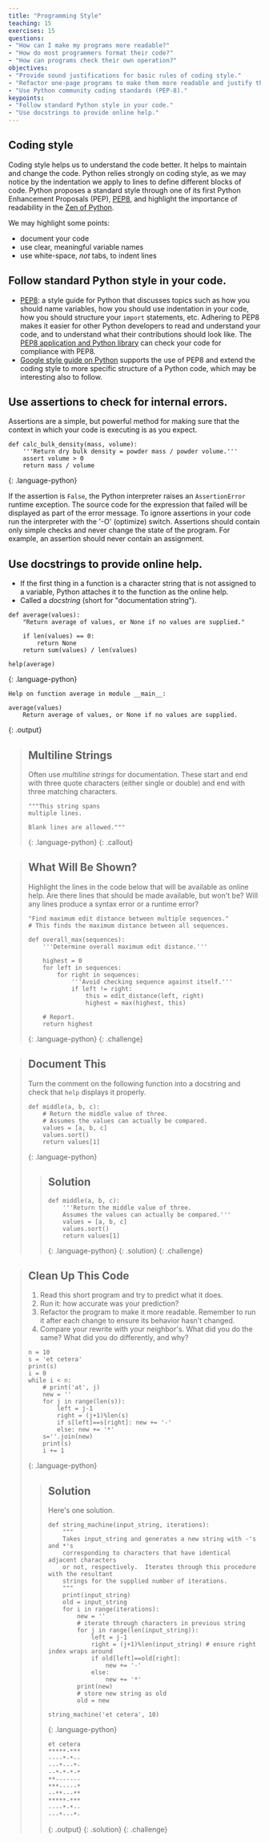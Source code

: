 ```yaml
---
title: "Programming Style"
teaching: 15
exercises: 15
questions:
- "How can I make my programs more readable?"
- "How do most programmers format their code?"
- "How can programs check their own operation?"
objectives:
- "Provide sound justifications for basic rules of coding style."
- "Refactor one-page programs to make them more readable and justify the changes."
- "Use Python community coding standards (PEP-8)."
keypoints:
- "Follow standard Python style in your code."
- "Use docstrings to provide online help."
---
```


## Coding style

Coding style helps us to understand the code better. It helps to maintain and change the code.
Python relies strongly on coding style, as we may notice by the indentation we apply to lines to define different blocks of code.
Python proposes a standard style through one of its first Python Enhancement Proposals (PEP), [PEP8](https://www.python.org/dev/peps/pep-0008), and highlight the importance of readability in the [Zen of Python](https://www.python.org/dev/peps/pep-0020).

We may highlight some points:
*   document your code
*   use clear, meaningful variable names
*   use white-space, *not* tabs, to indent lines


## Follow standard Python style in your code.

*   [PEP8](https://www.python.org/dev/peps/pep-0008):
    a style guide for Python that discusses topics such as how you should name variables,
    how you should use indentation in your code,
    how you should structure your `import` statements,
    etc.
    Adhering to PEP8 makes it easier for other Python developers to read and understand your code,
    and to understand what their contributions should look like.
    The [PEP8 application and Python library](https://pypi.python.org/pypi/pep8)
    can check your code for compliance with PEP8.
*   [Google style guide on Python](https://google.github.io/styleguide/pyguide.html) 
    supports the use of PEP8 and extend the coding style to more specific structure of 
    a Python code, which may be interesting also to follow.

## Use assertions to check for internal errors.

Assertions are a simple, but powerful method for making sure that the context in which your code is executing is as you expect.

~~~
def calc_bulk_density(mass, volume):
    '''Return dry bulk density = powder mass / powder volume.'''
    assert volume > 0
    return mass / volume
~~~
{: .language-python}

If the assertion is `False`, the Python interpreter raises an `AssertionError` runtime exception. The source code for the expression that failed will be displayed as part of the error message. To ignore assertions in your code run the interpreter with the '-O' (optimize) switch. Assertions should contain only simple checks and never change the state of the program. For example, an assertion should never contain an assignment.

## Use docstrings to provide online help.

*   If the first thing in a function is a character string
    that is not assigned to a variable,
    Python attaches it to the function as the online help.
*   Called a *docstring* (short for "documentation string").

~~~
def average(values):
    "Return average of values, or None if no values are supplied."

    if len(values) == 0:
        return None
    return sum(values) / len(values)

help(average)
~~~
{: .language-python}
~~~
Help on function average in module __main__:

average(values)
    Return average of values, or None if no values are supplied.
~~~
{: .output}

> ## Multiline Strings
>
> Often use *multiline strings* for documentation.
> These start and end with three quote characters (either single or double)
> and end with three matching characters.
>
> ~~~
> """This string spans
> multiple lines.
>
> Blank lines are allowed."""
> ~~~
> {: .language-python}
{: .callout}

> ## What Will Be Shown?
>
> Highlight the lines in the code below that will be available as online help.
> Are there lines that should be made available, but won't be?
> Will any lines produce a syntax error or a runtime error?
>
> ~~~
> "Find maximum edit distance between multiple sequences."
> # This finds the maximum distance between all sequences.
>
> def overall_max(sequences):
>     '''Determine overall maximum edit distance.'''
>
>     highest = 0
>     for left in sequences:
>         for right in sequences:
>             '''Avoid checking sequence against itself.'''
>             if left != right:
>                 this = edit_distance(left, right)
>                 highest = max(highest, this)
>
>     # Report.
>     return highest
> ~~~
> {: .language-python}
{: .challenge}

> ## Document This
>
> Turn the comment on the following function into a docstring
> and check that `help` displays it properly.
>
> ~~~
> def middle(a, b, c):
>     # Return the middle value of three.
>     # Assumes the values can actually be compared.
>     values = [a, b, c]
>     values.sort()
>     return values[1]
> ~~~
> {: .language-python}
> > ## Solution
> >
> > ~~~
> > def middle(a, b, c):
> >     '''Return the middle value of three.
> >     Assumes the values can actually be compared.'''
> >     values = [a, b, c]
> >     values.sort()
> >     return values[1]
> > ~~~
> > {: .language-python}
> {: .solution}
{: .challenge}

> ## Clean Up This Code
>
> 1. Read this short program and try to predict what it does.
> 2. Run it: how accurate was your prediction?
> 3. Refactor the program to make it more readable.
>    Remember to run it after each change to ensure its behavior hasn't changed.
> 4. Compare your rewrite with your neighbor's.
>    What did you do the same?
>    What did you do differently, and why?
>
> ~~~
> n = 10
> s = 'et cetera'
> print(s)
> i = 0
> while i < n:
>     # print('at', j)
>     new = ''
>     for j in range(len(s)):
>         left = j-1
>         right = (j+1)%len(s)
>         if s[left]==s[right]: new += '-'
>         else: new += '*'
>     s=''.join(new)
>     print(s)
>     i += 1
> ~~~
> {: .language-python}
>
> > ## Solution
> >
> > Here's one solution.
> >
> > ~~~
> > def string_machine(input_string, iterations):
> >     """
> >     Takes input_string and generates a new string with -'s and *'s
> >     corresponding to characters that have identical adjacent characters
> >     or not, respectively.  Iterates through this procedure with the resultant
> >     strings for the supplied number of iterations.
> >     """
> >     print(input_string)
> >     old = input_string
> >     for i in range(iterations):
> >         new = ''
> >         # iterate through characters in previous string
> >         for j in range(len(input_string)):
> >             left = j-1
> >             right = (j+1)%len(input_string) # ensure right index wraps around
> >             if old[left]==old[right]:
> >                 new += '-'
> >             else:
> >                 new += '*'
> >         print(new)
> >         # store new string as old
> >         old = new
> >
> > string_machine('et cetera', 10)
> > ~~~
> > {: .language-python}
> > 
> > ~~~
> > et cetera
> > *****-***
> > ----*-*--
> > ---*---*-
> > --*-*-*-*
> > **-------
> > ***-----*
> > --**---**
> > *****-***
> > ----*-*--
> > ---*---*-
> > ~~~
> > {: .output}
> {: .solution}
{: .challenge}
